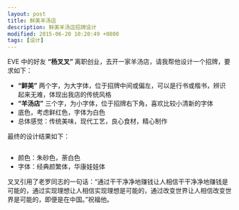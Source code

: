 ```yaml
---
layout: post
title: 鲜美羊汤店
description: 鲜美羊汤店招牌设计
modified: 2015-06-20 10:20:49 +0800
tags: [设计]
---
```


EVE 中的好友 **“杨叉叉”** 离职创业，去开一家羊汤店，请我帮他设计一个招牌，要求如下：

- **“鲜美”** 两个字，为大字体，位于招牌中间或偏左，可以是行书或楷书，辨识起来无难，体现出我店的传统风格
- **“羊汤店”** 三个字，为小字体，位于招牌右下角，喜欢比较小清新的字体
- 底色，考虑鲜红色，字体为白色
- 总体感觉：传统美味，现代工艺，良心食材，精心制作

最终的设计结果如下：

<img src="{{ site.baseurl }}/assets/images/2014/0720.png" class="am-img-responsive" alt=""/>

- 颜色：朱砂色，荼白色
- 字体：经典颜繁体，华康娃娃体

叉叉引用了老罗同志的一句话：“通过干干净净地赚钱让人相信干干净净地赚钱是可能的，通过实现理想让人相信实现理想是可能的，通过改变世界让人相信改变世界是可能的，即便是在中国。”祝福他。
